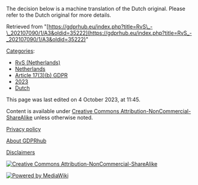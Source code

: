 The decision below is a machine translation of the Dutch original. Please refer to the Dutch original for more details.

Retrieved from "[https://gdprhub.eu/index.php?title=RvS\_-\_202107090/1/A3&oldid=35222](https://gdprhub.eu/index.php?title=RvS_-_202107090/1/A3&oldid=35222)"

[Categories](/index.php?title=Special:Categories "Special:Categories"):

*   [RvS (Netherlands)](/index.php?title=Category:RvS_\(Netherlands\) "Category:RvS (Netherlands)")
*   [Netherlands](/index.php?title=Category:Netherlands "Category:Netherlands")
*   [Article 17(3)(b) GDPR](/index.php?title=Category:Article_17\(3\)\(b\)_GDPR "Category:Article 17(3)(b) GDPR")
*   [2023](/index.php?title=Category:2023 "Category:2023")
*   [Dutch](/index.php?title=Category:Dutch "Category:Dutch")

This page was last edited on 4 October 2023, at 11:45.

Content is available under [Creative Commons Attribution-NonCommercial-ShareAlike](https://creativecommons.org/licenses/by-nc-sa/4.0/) unless otherwise noted.

[Privacy policy](/index.php?title=GDPRhub:Privacy_policy)

[About GDPRhub](/index.php?title=GDPRhub:About)

[Disclaimers](/index.php?title=GDPRhub:General_disclaimer)

[![Creative Commons Attribution-NonCommercial-ShareAlike](/resources/assets/licenses/cc-by-nc-sa.png)](https://creativecommons.org/licenses/by-nc-sa/4.0/)

[![Powered by MediaWiki](/resources/assets/poweredby_mediawiki_88x31.png)](https://www.mediawiki.org/)
